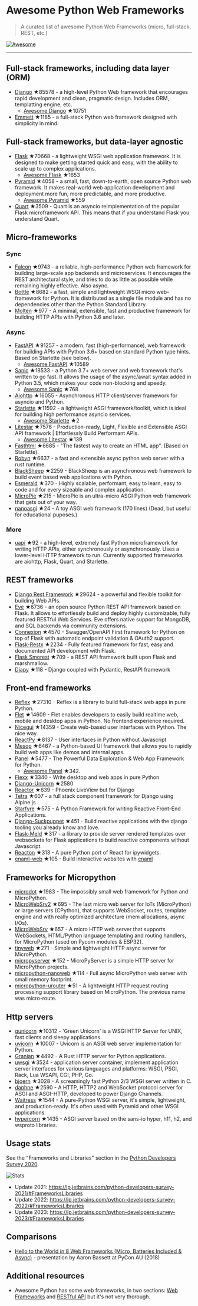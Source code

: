 # Awesome Python Web Frameworks


> A curated list of awesome Python Web Frameworks (micro, full-stack, REST, etc.)


[![Awesome](https://awesome.re/badge.svg)](https://awesome.re)

---

## Full-stack frameworks, including data layer (ORM)


- [Django](https://github.com/django/django) ★85578 - a high-level Python Web framework that encourages rapid development and clean, pragmatic design. Includes ORM, templatting engine, etc.
  - [Awesome Django](https://github.com/wsvincent/awesome-django) ★10751
- [Emmett](https://github.com/emmett-framework/emmett) ★1185 - a full-stack Python web framework designed with simplicity in mind.

## Full-stack frameworks, but data-layer agnostic

- [Flask](https://github.com/pallets/flask) ★70668 - a lightweight WSGI web application framework. It is designed to make getting started quick and easy, with the ability to scale up to complex applications.
  - [Awesome Flask](https://github.com/mjhea0/awesome-flask) ★1653
- [Pyramid](https://github.com/Pylons/pyramid) ★4058 - a small, fast, down-to-earth, open source Python web framework. It makes real-world web application development and deployment more fun, more predictable, and more productive.
  - [Awesome Pyramid](https://github.com/uralbash/awesome-pyramid) ★559
- [Quart](https://github.com/pallets/quart) ★3509 - Quart is an asyncio reimplementation of the popular Flask microframework API. This means that if you understand Flask you understand Quart.

## Micro-frameworks

### Sync

- [Falcon](https://github.com/falconry/falcon) ★9743 - a reliable, high-performance Python web framework for building large-scale app backends and microservices. It encourages the REST architectural style, and tries to do as little as possible while remaining highly effective. Also async.
- [Bottle](https://github.com/bottlepy/bottle) ★8682 - a fast, simple and lightweight WSGI micro web-framework for Python. It is distributed as a single file module and has no dependencies other than the Python Standard Library.
- [Molten](https://github.com/Bogdanp/molten) ★977 - A minimal, extensible, fast and productive framework for building HTTP APIs with Python 3.6 and later.

### Async

- [FastAPI](https://github.com/tiangolo/fastapi) ★91257 - a modern, fast (high-performance), web framework for building APIs with Python 3.6+ based on standard Python type hints. Based on Starlette (see below).
  - [Awesome FastAPI](https://github.com/mjhea0/awesome-fastapi) ★10589
- [Sanic](https://github.com/sanic-org/sanic) ★18533 - a Python 3.7+ web server and web framework that's written to go fast. It allows the usage of the async/await syntax added in Python 3.5, which makes your code non-blocking and speedy.
  - [Awesome Sanic](https://github.com/mekicha/awesome-sanic) ★768
- [Aiohttp](https://github.com/aio-libs/aiohttp) ★16055 - Asynchronous HTTP client/server framework for asyncio and Python.
- [Starlette](https://github.com/encode/starlette) ★11592 - a lightweight ASGI framework/toolkit, which is ideal for building high performance asyncio services.
  - [Awesome Starlette](https://github.com/sfermigier/awesome-starlette) ★2
- [Litestar](https://github.com/litestar-org/litestar) ★7576 - Production-ready, Light, Flexible and Extensible ASGI API framework | Effortlessly Build Performant APIs.
  - [Awesome Litestar](https://github.com/litestar-org/awesome-litestar) ★139
- [Fasthtml](https://github.com/AnswerDotAI/fasthtml) ★6685 - "The fastest way to create an HTML app". (Based on Starlette).
- [Robyn](https://github.com/sansyrox/robyn) ★6637 - a fast and extensible async python web server with a rust runtime.
- [BlackSheep](https://github.com/Neoteroi/BlackSheep) ★2259 - BlackSheep is an asynchronous web framework to build event based web applications with Python.
- [Esmerald](https://github.com/dymmond/esmerald) ★370 - Highly scalable, performant, easy to learn, easy to code and for every sizeable and complex application.
- [MicroPie](https://github.com/patx/micropie) ★215 - MicroPie is an ultra-micro ASGI Python web framework that gets out of your way.
- [nanoasgi](https://github.com/qweeze/nanoasgi) ★24 - A toy ASGI web framework (170 lines) (Dead, but useful for educational puposes.)


### More

- [uapi](https://github.com/Tinche/uapi) ★92 - a high-level, extremely fast Python microframework for writing HTTP APIs, either synchronously or asynchronously. Uses a lower-level HTTP framework to run. Currently supported frameworks are aiohttp, Flask, Quart, and Starlette.


## REST frameworks

- [Django Rest Framework](https://github.com/encode/django-rest-framework) ★29624 - a powerful and flexible toolkit for building Web APIs.
- [Eve](https://github.com/pyeve/eve) ★6736 - an open source Python REST API framework based on Flask. It allows to effortlessly build and deploy highly customizable, fully featured RESTful Web Services. Eve offers native support for MongoDB, and SQL backends via community extensions.
- [Connexion](https://github.com/zalando/connexion) ★4570 - Swagger/OpenAPI First framework for Python on top of Flask with automatic endpoint validation & OAuth2 support.
- [Flask-Restx](https://github.com/python-restx/flask-restx) ★2234 - Fully featured framework for fast, easy and documented API development with Flask.
- [Flask Smorest](https://github.com/marshmallow-code/flask-smorest) ★709 - a REST API framework built upon Flask and marshmallow.
- [Djapy](https://github.com/Bishwas-py/djapy) ★118 - Django coupled with Pydantic, RestAPI framework


## Front-end frameworks

- [Reflex](https://github.com/reflex-dev/reflex) ★27310 - Reflex is a library to build full-stack web apps in pure Python.
- [Flet](https://github.com/flet-dev/flet) ★14609 - Flet enables developers to easily build realtime web, mobile and desktop apps in Python. No frontend experience required.
- [Nicegui](https://github.com/zauberzeug/nicegui) ★14359 - Create web-based user interfaces with Python. The nice way.
- [ReactPy](https://github.com/reactive-python/reactpy) ★8137 - User interfaces in Python without Javascript
- [Mesop](https://github.com/google/mesop) ★6467 - a Python-based UI framework that allows you to rapidly build web apps like demos and internal apps.
- [Panel](https://github.com/holoviz/panel) ★5477 - The Powerful Data Exploration & Web App Framework for Python.
  - [Awesome Panel](https://awesome-panel.org/) ★342.
- [Flexx](https://github.com/flexxui/flexx) ★3340 -  Write desktop and web apps in pure Python
- [Django-Unicorn](https://github.com/adamghill/django-unicorn) ★2580
- [Reactor](https://github.com/edelvalle/reactor) ★639 -  Phoenix LiveView but for Django
- [Tetra](https://github.com/tetra-framework/tetra) ★607 - a full stack component framework for Django using Alpine.js
- [Starfyre](https://github.com/sansyrox/starfyre) ★575 - A Python Framework for writing Reactive Front-End Applications.
- [Django-Suckpuppet](https://github.com/jonathan-s/django-sockpuppet) ★451 - Build reactive applications with the django tooling you already know and love.
- [Flask-Meld](https://github.com/mikeabrahamsen/Flask-Meld) ★317 - a library to provide server rendered templates over websockets for Flask applications to build reactive components without Javascript.
- [Reacton](https://github.com/widgetti/reacton) ★313 - A pure Python port of React for ipywidgets.
- [enaml-web](https://github.com/codelv/enaml-web) ★105 - Build interactive websites with [enaml](https://github.com/nucleic/enaml)

## Frameworks for Micropython

- [microdot](https://github.com/miguelgrinberg/microdot) ★1983 - The impossibly small web framework for Python and MicroPython.
- [MicroWebSrv2](https://github.com/jczic/MicroWebSrv2) ★695 - The last micro web server for IoTs (MicroPython) or large servers (CPython), that supports WebSocket, routes, template engine and with really optimized architecture (mem allocations, async I/Os).
- [MicroWebSrv](https://github.com/jczic/MicroWebSrv) ★657 - A micro HTTP web server that supports WebSockets, HTML/Python language templating and routing handlers, for MicroPython (used on Pycom modules & ESP32).
- [tinyweb](https://github.com/belyalov/tinyweb) ★271 - Simple and lightweight HTTP async server for MicroPython.
- [micropyserver](https://github.com/troublegum/micropyserver) ★152 - MicroPyServer is a simple HTTP server for MicroPython projects.
- [micropython-nanoweb](https://github.com/hugokernel/micropython-nanoweb) ★114 - Full async MicroPython web server with small memory footprint.
- [micropython-urouter](https://github.com/whales-chen/micropython-urouter) ★51 - A lightweight HTTP request routing processing support library based on MicroPython. The previous name was micro-route.

## Http servers

- [gunicorn](https://github.com/benoitc/gunicorn) ★10312 - 'Green Unicorn' is a WSGI HTTP Server for UNIX, fast clients and sleepy applications.
- [uvicorn](https://github.com/encode/uvicorn) ★10007 - Uvicorn is an ASGI web server implementation for Python.
- [Granian](https://github.com/emmett-framework/granian) ★4492 - A Rust HTTP server for Python applications.
- [uwsgi](https://github.com/unbit/uwsgi) ★3524 - application server container, implement application server interfaces for various languages and platforms: WSGI, PSGI, Rack, Lua WSAPI, CGI, PHP, Go.
- [bjoern](https://github.com/jonashaag/bjoern) ★3028 - A screamingly fast Python 2/3 WSGI server written in C.
- [daphne](https://github.com/django/daphne) ★2590 - A HTTP, HTTP2 and WebSocket protocol server for ASGI and ASGI-HTTP, developed to power Django Channels.
- [Waitress](https://github.com/Pylons/waitress) ★1544 - A pure-Python WSGI server, it's simple, lightweight, and production-ready. It's often used with Pyramid and other WSGI applications.
- [hypercorn](https://github.com/pgjones/hypercorn) ★1435 - ASGI server based on the sans-io hyper, h11, h2, and wsproto libraries.

## Usage stats

See the "Frameworks and Libraries" section in the [Python Developers Survey 2020](https://www.jetbrains.com/lp/python-developers-survey-2020/).

![Stats](https://raw.githubusercontent.com/sfermigier/awesome-python-web-frameworks/main/python-web-frameworks-usage.png)

- Update 2021: <https://lp.jetbrains.com/python-developers-survey-2021/#FrameworksLibraries>
- Update 2022: <https://lp.jetbrains.com/python-developers-survey-2022/#FrameworksLibraries>
- Update 2023: <https://lp.jetbrains.com/python-developers-survey-2023/#FrameworksLibraries>


## Comparisons

- [Hello to the World in 8 Web Frameworks (Micro, Batteries Included & Async)](https://noti.st/aaronbassett/lK9Ah7/hello-to-the-world-in-8-web-frameworks-micro-batteries-included-async) - presentation by Aaron Bassett at PyCon AU (2018)


## Additional resources

- Awesome Python has some web frameworks, in two sections: [Web Frameworks](https://github.com/vinta/awesome-python#web-frameworks) and [RESTful API](https://github.com/vinta/awesome-python#restful-api) but it's not very thorough.
